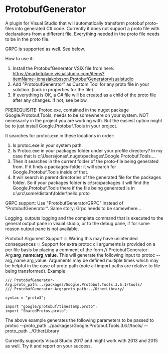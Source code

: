 # ProtobufGenerator
A plugin for Visual Studio that will automatically transform protobuf proto-files into generated C# code.
Currently it does not support a proto file with declarations from a different file. Everything needed in the proto file needs to be in the proto file.

GRPC is supported as well. See below.

How to use it:
1. Install the ProtobufGenerator VSIX file from here: https://marketplace.visualstudio.com/items?itemName=jonasjakobsson.ProtobufGeneratorvisualstudio
2. Add "ProtobufGenerator" as Custom Tool for any proto file in your solution. (look in properties for the file)
3. If everything is OK, a C# file will be created as a child of the proto file after any changes.
If not, see below.

PREREQUISITE:
Protoc.exe, contained in the nuget package Google.Protobuf.Tools, needs to be somewhere on your system. NOT necessarily in the project you are working with.
But the easiest option might be to just install Google.Protobuf.Tools in your project.

It searches for protoc.exe in these locations in order:
1. Is protoc.exe in your system path.
2. Is Protoc.exe in your packages folder under your profile directory?
  In my case that is c:\Users\jonas\\.nuget\packages\Google.Protobuf.Tools....
3. Then it searches in the current folder of the proto-file being generated from. If it finds a packages-folder it will search for Google.Protobuf.Tools inside of that.
4. It will search in parent directories of the generated file for the packages folder. So if your packages folder is c:\src\packages it will find the Google.Protobuf.Tools there if the file being generated is in c:\src\some\distant\folder\hello.proto


GRPC support:
Use "ProtobufGeneratorGRPC" instead of "ProtobufGenerator".
Same story: Grpc needs to be somewhere...

Logging:
outputs logging and the complete command that is executed to the general output pane in visual studio, or to the debug pane, if for some reason output pane is not available.

Protobuf Argument Support :boom: Waring this may have unintended consequences :boom:
Support for extra protoc cli arguments is provided on a per file basis by placing a comment of the form // ProtobufGenerator-Arg:__arg_name__:__arg_value__. This will generate the following input to protoc --arg_name arg_value. Arguments may be defined multiple times which may be helpful in the case of proto path (note all import paths are relative to file being transformed).
Example
```
/// ProtobufGenerator-Arg:proto_path:../packages/Google.Protobuf.Tools.3.6.1/tools/
/// ProtobufGenerator-Arg:proto_path:../OtherLibrary/

syntax = "proto3";

import "google/protobuf/timestamp.proto";
import "SharedProtos.proto";
```
The above example generates the following parameters to be passed to protoc --proto_path ../packages/Google.Protobuf.Tools.3.6.1/tools/ --proto_path ../OtherLibrary

Currently supports Visual Studio 2017 and might work with 2013 and 2015 as well. Try it and report on your success.
